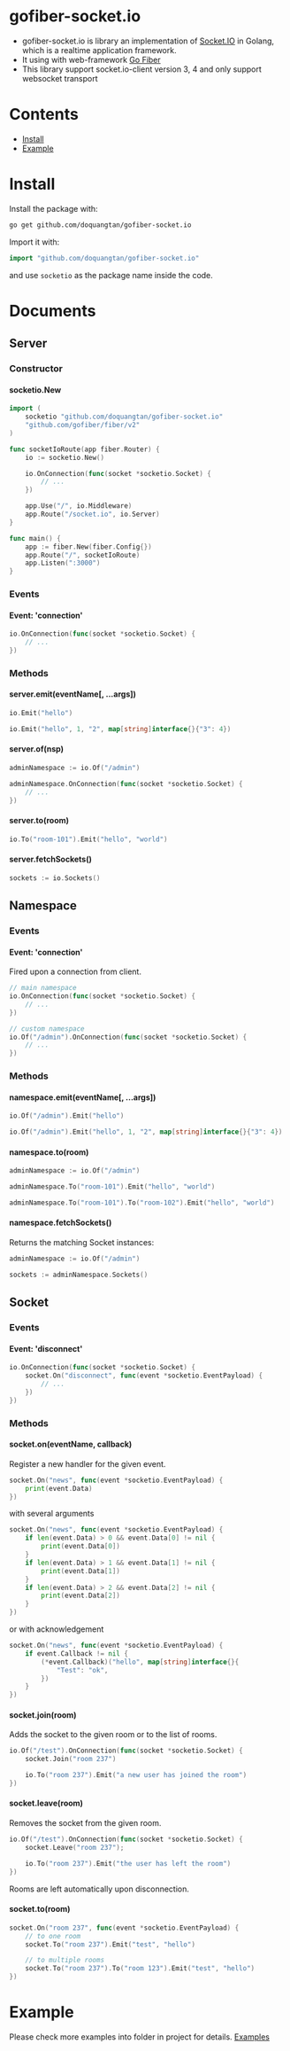 # gofiber-socket.io

- gofiber-socket.io is library an implementation of [Socket.IO](http://socket.io) in Golang, which is a realtime application framework.
- It using with web-framework [Go Fiber](https://gofiber.io)
- This library support socket.io-client version 3, 4 and only support websocket transport

# Contents

- [Install](#install)
- [Example](#example)

# Install

Install the package with:

```bash
go get github.com/doquangtan/gofiber-socket.io
```

Import it with:

```go
import "github.com/doquangtan/gofiber-socket.io"
```

and use `socketio` as the package name inside the code.

# Documents
## Server
### Constructor
#### socketio.New
```go
import (
	socketio "github.com/doquangtan/gofiber-socket.io"
	"github.com/gofiber/fiber/v2"
)

func socketIoRoute(app fiber.Router) {
	io := socketio.New()

	io.OnConnection(func(socket *socketio.Socket) {
		// ...
	})

	app.Use("/", io.Middleware)
	app.Route("/socket.io", io.Server)
}

func main() {
	app := fiber.New(fiber.Config{})
	app.Route("/", socketIoRoute)
	app.Listen(":3000")
}
```

### Events
#### Event: 'connection'
```go
io.OnConnection(func(socket *socketio.Socket) {
	// ...
})
```

### Methods
#### server.emit(eventName[, ...args])
```go
io.Emit("hello")
```
```go
io.Emit("hello", 1, "2", map[string]interface{}{"3": 4})
```

#### server.of(nsp)
```go
adminNamespace := io.Of("/admin")

adminNamespace.OnConnection(func(socket *socketio.Socket) {
	// ...
})
```

#### server.to(room)
```go
io.To("room-101").Emit("hello", "world")
```

#### server.fetchSockets()
```go
sockets := io.Sockets()
```

## Namespace
### Events
#### Event: 'connection'
Fired upon a connection from client.
```go
// main namespace
io.OnConnection(func(socket *socketio.Socket) {
	// ...
})

// custom namespace
io.Of("/admin").OnConnection(func(socket *socketio.Socket) {
	// ...
})
```

### Methods
#### namespace.emit(eventName[, ...args])
```go
io.Of("/admin").Emit("hello")
```
```go
io.Of("/admin").Emit("hello", 1, "2", map[string]interface{}{"3": 4})
```

#### namespace.to(room)
```go
adminNamespace := io.Of("/admin")

adminNamespace.To("room-101").Emit("hello", "world")

adminNamespace.To("room-101").To("room-102").Emit("hello", "world")
```

#### namespace.fetchSockets()
Returns the matching Socket instances:
```go
adminNamespace := io.Of("/admin")

sockets := adminNamespace.Sockets()
```

## Socket
### Events
#### Event: 'disconnect'
```go
io.OnConnection(func(socket *socketio.Socket) {
	socket.On("disconnect", func(event *socketio.EventPayload) {
		// ...
	})
})
```

### Methods
#### socket.on(eventName, callback)
Register a new handler for the given event.
```go
socket.On("news", func(event *socketio.EventPayload) {
	print(event.Data)
})
```
with several arguments
```go
socket.On("news", func(event *socketio.EventPayload) {
	if len(event.Data) > 0 && event.Data[0] != nil {
		print(event.Data[0])
	}
	if len(event.Data) > 1 && event.Data[1] != nil {
		print(event.Data[1])
	}
	if len(event.Data) > 2 && event.Data[2] != nil {
		print(event.Data[2])
	}
})
```
or with acknowledgement
```go
socket.On("news", func(event *socketio.EventPayload) {
	if event.Callback != nil {
		(*event.Callback)("hello", map[string]interface{}{
			"Test": "ok",
		})
	}
})
```

#### socket.join(room)
Adds the socket to the given room or to the list of rooms.
```go
io.Of("/test").OnConnection(func(socket *socketio.Socket) {
	socket.Join("room 237")

	io.To("room 237").Emit("a new user has joined the room")
})
```

#### socket.leave(room)
Removes the socket from the given room.
```go
io.Of("/test").OnConnection(func(socket *socketio.Socket) {
	socket.Leave("room 237");

	io.To("room 237").Emit("the user has left the room")
})
```
Rooms are left automatically upon disconnection.

#### socket.to(room)
```go
socket.On("room 237", func(event *socketio.EventPayload) {
 	// to one room
	socket.To("room 237").Emit("test", "hello")

	// to multiple rooms
	socket.To("room 237").To("room 123").Emit("test", "hello")
})
```

# Example

Please check more examples into folder in project for details. [Examples](https://github.com/doquangtan/gofiber-socket.io/tree/main/example)

